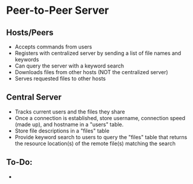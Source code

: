 # Peer-to-Peer Server

## Hosts/Peers
  * Accepts commands from users
  * Registers with centralized server by sending a list of file names and keywords
  * Can query the server with a keyword search
  * Downloads files from other hosts (NOT the centralized server)
  * Serves requested files to other hosts


## Central Server
  * Tracks current users and the files they share
  * Once a connection is established, store username, connection speed (made up), and hostname in a "users" table. 
  * Store file descriptions in a "files" table
  * Provide keyword search to users to query the "files" table that returns the resource location(s) of the remote file(s) matching the search

## To-Do:
  *  